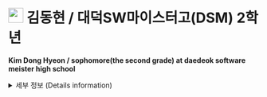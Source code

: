 #  <img src="https://user-images.githubusercontent.com/48408417/87502548-c45f5000-c69c-11ea-8101-20bbc14ea002.jpg" width='30'>  김동현 / 대덕SW마이스터고(DSM) 2학년 
**Kim Dong Hyeon / sophomore(the second grade) at daedeok software meister high school**

<details>
  <summary>세부 정보 (Details information)</summary>

## 🌱 I’m currently learning :
- **Python!**
  - Python Crawling  
  - Django Framework  
- Java Script  
- Linux Shell Script  
- Problem Solving (with python3)  

## 🍀 I'm learning as a hobby :
- Flutter
- HTML5 & CSS3
- Java
- Node.js
- Python Pandas & numpy

## 📫 How to reach me:
- Email : kiback2826@naver.com

## 😊 Fun fact:
- I like philosophy and theology.
- I meditate often. 

##  <img src="https://user-images.githubusercontent.com/48408417/87502548-c45f5000-c69c-11ea-8101-20bbc14ea002.jpg" width='30'> my motto :
![바탕화면_동산2_역지사지](https://user-images.githubusercontent.com/48408417/87502279-27041c00-c69c-11ea-8a5c-8926654ead7e.jpg)

</details>
